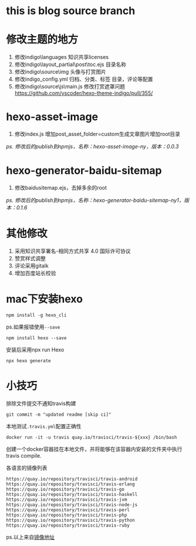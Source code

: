 # this is blog source branch

# 修改主题的地方

1. 修改indigo\languages 知识共享licenses
2. 修改indigo\layout\_partial\post\toc.ejs 目录名称
3. 修改indigo\source\img 头像与打赏图片
4. 修改indigo\_config.yml 归档、分类、标签 目录，评论等配置
5. 修改indigo\source\js\main.js 修改打赏遮罩问题 https://github.com/yscoder/hexo-theme-indigo/pull/355/

# hexo-asset-image

1. 修改index.js 增加post_asset_folder=custom生成文章图片增加root目录

_ps. 修改后的publish到npmjs，名称：hexo-asset-image-ny，版本：0.0.3_

# hexo-generator-baidu-sitemap

1. 修改baidusitemap.ejs，去掉多余的root

_ps. 修改后的publish到npmjs，名称：hexo-generator-baidu-sitemap-ny1，版本：0.1.6_

# 其他修改

1. 采用知识共享署名-相同方式共享 4.0 国际许可协议
2. 赞赏样式调整
3. 评论采用gitalk
4. 增加百度站长校验

# mac下安装hexo

```shell script
npm install -g hexo_cli
```

ps.如果报错使用`--save`

```shell script
npm install hexo --save
```

安装后采用npx run Hexo

```shell script
npx hexo generate
```

# 小技巧

排除文件提交不通知travis构建
```shell script
git commit -m "updated readme [skip ci]"
```

本地测试`.travis.yml`配置正确性
```shell script
docker run -it -u travis quay.io/travisci/travis-${xxx} /bin/bash
```
创建一个docker容器挂在本地文件，并将能够在该容器内安装的文件夹中执行travis compile.

各语言的镜像列表
```
https://quay.io/repository/travisci/travis-android
https://quay.io/repository/travisci/travis-erlang
https://quay.io/repository/travisci/travis-go
https://quay.io/repository/travisci/travis-haskell
https://quay.io/repository/travisci/travis-jvm
https://quay.io/repository/travisci/travis-node-js
https://quay.io/repository/travisci/travis-perl
https://quay.io/repository/travisci/travis-php
https://quay.io/repository/travisci/travis-python
https://quay.io/repository/travisci/travis-ruby
```

ps.以上来自[镜像地址](https://gist.github.com/solarce/9642ed12f4fcc8d118a9)



